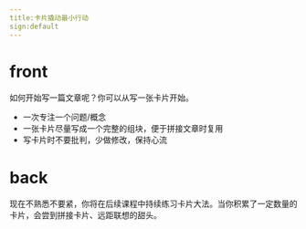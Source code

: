 ```yaml
---
title:卡片撬动最小行动
sign:default
---
```


# front

如何开始写一篇文章呢？你可以从写一张卡片开始。

- 一次专注一个问题/概念
- 一张卡片尽量写成一个完整的组块，便于拼接文章时复用
- 写卡片时不要批判，少做修改，保持心流




# back

现在不熟悉不要紧，你将在后续课程中持续练习卡片大法。当你积累了一定数量的卡片，会尝到拼接卡片、远距联想的甜头。




